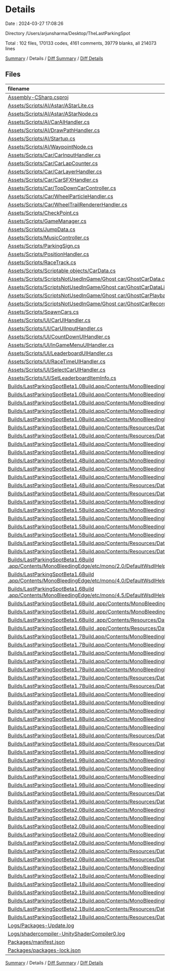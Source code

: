 # Details

Date : 2024-03-27 17:08:26

Directory /Users/arjunsharma/Desktop/TheLastParkingSpot

Total : 102 files,  170133 codes, 4161 comments, 39779 blanks, all 214073 lines

[Summary](results.md) / Details / [Diff Summary](diff.md) / [Diff Details](diff-details.md)

## Files
| filename | language | code | comment | blank | total |
| :--- | :--- | ---: | ---: | ---: | ---: |
| [Assembly-CSharp.csproj](/Assembly-CSharp.csproj) | XML | 797 | 7 | 1 | 805 |
| [Assets/Scripts/AI/Astar/AStarLite.cs](/Assets/Scripts/AI/Astar/AStarLite.cs) | C# | 239 | 42 | 100 | 381 |
| [Assets/Scripts/AI/Astar/AStarNode.cs](/Assets/Scripts/AI/Astar/AStarNode.cs) | C# | 35 | 14 | 15 | 64 |
| [Assets/Scripts/AI/CarAIHandler.cs](/Assets/Scripts/AI/CarAIHandler.cs) | C# | 221 | 67 | 87 | 375 |
| [Assets/Scripts/AI/DrawPathHandler.cs](/Assets/Scripts/AI/DrawPathHandler.cs) | C# | 30 | 6 | 8 | 44 |
| [Assets/Scripts/AI/Startup.cs](/Assets/Scripts/AI/Startup.cs) | C# | 18 | 8 | 5 | 31 |
| [Assets/Scripts/AI/WaypointNode.cs](/Assets/Scripts/AI/WaypointNode.cs) | C# | 24 | 5 | 4 | 33 |
| [Assets/Scripts/Car/CarInputHandler.cs](/Assets/Scripts/Car/CarInputHandler.cs) | C# | 51 | 9 | 14 | 74 |
| [Assets/Scripts/Car/CarLapCounter.cs](/Assets/Scripts/Car/CarLapCounter.cs) | C# | 69 | 85 | 27 | 181 |
| [Assets/Scripts/Car/CarLayerHandler.cs](/Assets/Scripts/Car/CarLayerHandler.cs) | C# | 88 | 22 | 18 | 128 |
| [Assets/Scripts/Car/CarSFXHandler.cs](/Assets/Scripts/Car/CarSFXHandler.cs) | C# | 80 | 29 | 21 | 130 |
| [Assets/Scripts/Car/TopDownCarController.cs](/Assets/Scripts/Car/TopDownCarController.cs) | C# | 168 | 42 | 65 | 275 |
| [Assets/Scripts/Car/WheelParticleHandler.cs](/Assets/Scripts/Car/WheelParticleHandler.cs) | C# | 28 | 11 | 9 | 48 |
| [Assets/Scripts/Car/WheelTrailRendererHandler.cs](/Assets/Scripts/Car/WheelTrailRendererHandler.cs) | C# | 28 | 7 | 12 | 47 |
| [Assets/Scripts/CheckPoint.cs](/Assets/Scripts/CheckPoint.cs) | C# | 8 | 4 | 2 | 14 |
| [Assets/Scripts/GameManager.cs](/Assets/Scripts/GameManager.cs) | C# | 74 | 18 | 22 | 114 |
| [Assets/Scripts/JumpData.cs](/Assets/Scripts/JumpData.cs) | C# | 9 | 2 | 2 | 13 |
| [Assets/Scripts/MusicController.cs](/Assets/Scripts/MusicController.cs) | C# | 44 | 18 | 9 | 71 |
| [Assets/Scripts/ParkingSign.cs](/Assets/Scripts/ParkingSign.cs) | C# | 11 | 9 | 5 | 25 |
| [Assets/Scripts/PositionHandler.cs](/Assets/Scripts/PositionHandler.cs) | C# | 30 | 11 | 12 | 53 |
| [Assets/Scripts/RaceTrack.cs](/Assets/Scripts/RaceTrack.cs) | C# | 23 | 6 | 4 | 33 |
| [Assets/Scripts/Scriptable objects/CarData.cs](/Assets/Scripts/Scriptable%20objects/CarData.cs) | C# | 25 | 0 | 6 | 31 |
| [Assets/Scripts/ScriptsNotUsedInGame/Ghost car/GhostCarData.cs](/Assets/Scripts/ScriptsNotUsedInGame/Ghost%20car/GhostCarData.cs) | C# | 17 | 0 | 3 | 20 |
| [Assets/Scripts/ScriptsNotUsedInGame/Ghost car/GhostCarDataListItem.cs](/Assets/Scripts/ScriptsNotUsedInGame/Ghost%20car/GhostCarDataListItem.cs) | C# | 48 | 5 | 16 | 69 |
| [Assets/Scripts/ScriptsNotUsedInGame/Ghost car/GhostCarPlayback.cs](/Assets/Scripts/ScriptsNotUsedInGame/Ghost%20car/GhostCarPlayback.cs) | C# | 7 | 68 | 2 | 77 |
| [Assets/Scripts/ScriptsNotUsedInGame/Ghost car/GhostCarRecorder.cs](/Assets/Scripts/ScriptsNotUsedInGame/Ghost%20car/GhostCarRecorder.cs) | C# | 7 | 90 | 3 | 100 |
| [Assets/Scripts/SpawnCars.cs](/Assets/Scripts/SpawnCars.cs) | C# | 38 | 15 | 9 | 62 |
| [Assets/Scripts/UI/CarUIHandler.cs](/Assets/Scripts/UI/CarUIHandler.cs) | C# | 39 | 7 | 8 | 54 |
| [Assets/Scripts/UI/CarUIInputHandler.cs](/Assets/Scripts/UI/CarUIInputHandler.cs) | C# | 53 | 2 | 11 | 66 |
| [Assets/Scripts/UI/CountDownUIHandler.cs](/Assets/Scripts/UI/CountDownUIHandler.cs) | C# | 36 | 1 | 11 | 48 |
| [Assets/Scripts/UI/InGameMenuUIHandler.cs](/Assets/Scripts/UI/InGameMenuUIHandler.cs) | C# | 38 | 12 | 11 | 61 |
| [Assets/Scripts/UI/LeaderboardUIHandler.cs](/Assets/Scripts/UI/LeaderboardUIHandler.cs) | C# | 51 | 10 | 18 | 79 |
| [Assets/Scripts/UI/RaceTimeUIHandler.cs](/Assets/Scripts/UI/RaceTimeUIHandler.cs) | C# | 32 | 2 | 9 | 43 |
| [Assets/Scripts/UI/SelectCarUIHandler.cs](/Assets/Scripts/UI/SelectCarUIHandler.cs) | C# | 78 | 31 | 32 | 141 |
| [Assets/Scripts/UI/SetLeaderboardItemInfo.cs](/Assets/Scripts/UI/SetLeaderboardItemInfo.cs) | C# | 20 | 4 | 4 | 28 |
| [Builds/LastParkingSpotBeta1.0Build.app/Contents/MonoBleedingEdge/etc/mono/2.0/DefaultWsdlHelpGenerator.aspx](/Builds/LastParkingSpotBeta1.0Build.app/Contents/MonoBleedingEdge/etc/mono/2.0/DefaultWsdlHelpGenerator.aspx) | HTML | 1,594 | 28 | 280 | 1,902 |
| [Builds/LastParkingSpotBeta1.0Build.app/Contents/MonoBleedingEdge/etc/mono/4.0/DefaultWsdlHelpGenerator.aspx](/Builds/LastParkingSpotBeta1.0Build.app/Contents/MonoBleedingEdge/etc/mono/4.0/DefaultWsdlHelpGenerator.aspx) | HTML | 1,594 | 28 | 280 | 1,902 |
| [Builds/LastParkingSpotBeta1.0Build.app/Contents/MonoBleedingEdge/etc/mono/4.5/DefaultWsdlHelpGenerator.aspx](/Builds/LastParkingSpotBeta1.0Build.app/Contents/MonoBleedingEdge/etc/mono/4.5/DefaultWsdlHelpGenerator.aspx) | HTML | 1,594 | 28 | 280 | 1,902 |
| [Builds/LastParkingSpotBeta1.0Build.app/Contents/MonoBleedingEdge/etc/mono/browscap.ini](/Builds/LastParkingSpotBeta1.0Build.app/Contents/MonoBleedingEdge/etc/mono/browscap.ini) | Ini | 13,255 | 274 | 3,451 | 16,980 |
| [Builds/LastParkingSpotBeta1.0Build.app/Contents/MonoBleedingEdge/etc/mono/mconfig/config.xml](/Builds/LastParkingSpotBeta1.0Build.app/Contents/MonoBleedingEdge/etc/mono/mconfig/config.xml) | XML | 525 | 30 | 62 | 617 |
| [Builds/LastParkingSpotBeta1.0Build.app/Contents/Resources/Data/RuntimeInitializeOnLoads.json](/Builds/LastParkingSpotBeta1.0Build.app/Contents/Resources/Data/RuntimeInitializeOnLoads.json) | JSON | 1 | 0 | 1 | 2 |
| [Builds/LastParkingSpotBeta1.0Build.app/Contents/Resources/Data/ScriptingAssemblies.json](/Builds/LastParkingSpotBeta1.0Build.app/Contents/Resources/Data/ScriptingAssemblies.json) | JSON | 1 | 0 | 0 | 1 |
| [Builds/LastParkingSpotBeta1.4Build.app/Contents/MonoBleedingEdge/etc/mono/2.0/DefaultWsdlHelpGenerator.aspx](/Builds/LastParkingSpotBeta1.4Build.app/Contents/MonoBleedingEdge/etc/mono/2.0/DefaultWsdlHelpGenerator.aspx) | HTML | 1,594 | 28 | 280 | 1,902 |
| [Builds/LastParkingSpotBeta1.4Build.app/Contents/MonoBleedingEdge/etc/mono/4.0/DefaultWsdlHelpGenerator.aspx](/Builds/LastParkingSpotBeta1.4Build.app/Contents/MonoBleedingEdge/etc/mono/4.0/DefaultWsdlHelpGenerator.aspx) | HTML | 1,594 | 28 | 280 | 1,902 |
| [Builds/LastParkingSpotBeta1.4Build.app/Contents/MonoBleedingEdge/etc/mono/4.5/DefaultWsdlHelpGenerator.aspx](/Builds/LastParkingSpotBeta1.4Build.app/Contents/MonoBleedingEdge/etc/mono/4.5/DefaultWsdlHelpGenerator.aspx) | HTML | 1,594 | 28 | 280 | 1,902 |
| [Builds/LastParkingSpotBeta1.4Build.app/Contents/MonoBleedingEdge/etc/mono/browscap.ini](/Builds/LastParkingSpotBeta1.4Build.app/Contents/MonoBleedingEdge/etc/mono/browscap.ini) | Ini | 13,255 | 274 | 3,451 | 16,980 |
| [Builds/LastParkingSpotBeta1.4Build.app/Contents/MonoBleedingEdge/etc/mono/mconfig/config.xml](/Builds/LastParkingSpotBeta1.4Build.app/Contents/MonoBleedingEdge/etc/mono/mconfig/config.xml) | XML | 525 | 30 | 62 | 617 |
| [Builds/LastParkingSpotBeta1.4Build.app/Contents/Resources/Data/RuntimeInitializeOnLoads.json](/Builds/LastParkingSpotBeta1.4Build.app/Contents/Resources/Data/RuntimeInitializeOnLoads.json) | JSON | 1 | 0 | 1 | 2 |
| [Builds/LastParkingSpotBeta1.4Build.app/Contents/Resources/Data/ScriptingAssemblies.json](/Builds/LastParkingSpotBeta1.4Build.app/Contents/Resources/Data/ScriptingAssemblies.json) | JSON | 1 | 0 | 0 | 1 |
| [Builds/LastParkingSpotBeta1.5Build.app/Contents/MonoBleedingEdge/etc/mono/2.0/DefaultWsdlHelpGenerator.aspx](/Builds/LastParkingSpotBeta1.5Build.app/Contents/MonoBleedingEdge/etc/mono/2.0/DefaultWsdlHelpGenerator.aspx) | HTML | 1,594 | 28 | 280 | 1,902 |
| [Builds/LastParkingSpotBeta1.5Build.app/Contents/MonoBleedingEdge/etc/mono/4.0/DefaultWsdlHelpGenerator.aspx](/Builds/LastParkingSpotBeta1.5Build.app/Contents/MonoBleedingEdge/etc/mono/4.0/DefaultWsdlHelpGenerator.aspx) | HTML | 1,594 | 28 | 280 | 1,902 |
| [Builds/LastParkingSpotBeta1.5Build.app/Contents/MonoBleedingEdge/etc/mono/4.5/DefaultWsdlHelpGenerator.aspx](/Builds/LastParkingSpotBeta1.5Build.app/Contents/MonoBleedingEdge/etc/mono/4.5/DefaultWsdlHelpGenerator.aspx) | HTML | 1,594 | 28 | 280 | 1,902 |
| [Builds/LastParkingSpotBeta1.5Build.app/Contents/MonoBleedingEdge/etc/mono/browscap.ini](/Builds/LastParkingSpotBeta1.5Build.app/Contents/MonoBleedingEdge/etc/mono/browscap.ini) | Ini | 13,255 | 274 | 3,451 | 16,980 |
| [Builds/LastParkingSpotBeta1.5Build.app/Contents/MonoBleedingEdge/etc/mono/mconfig/config.xml](/Builds/LastParkingSpotBeta1.5Build.app/Contents/MonoBleedingEdge/etc/mono/mconfig/config.xml) | XML | 525 | 30 | 62 | 617 |
| [Builds/LastParkingSpotBeta1.5Build.app/Contents/Resources/Data/RuntimeInitializeOnLoads.json](/Builds/LastParkingSpotBeta1.5Build.app/Contents/Resources/Data/RuntimeInitializeOnLoads.json) | JSON | 1 | 0 | 1 | 2 |
| [Builds/LastParkingSpotBeta1.5Build.app/Contents/Resources/Data/ScriptingAssemblies.json](/Builds/LastParkingSpotBeta1.5Build.app/Contents/Resources/Data/ScriptingAssemblies.json) | JSON | 1 | 0 | 0 | 1 |
| [Builds/LastParkingSpotBeta1.6Build .app/Contents/MonoBleedingEdge/etc/mono/2.0/DefaultWsdlHelpGenerator.aspx](/Builds/LastParkingSpotBeta1.6Build%20.app/Contents/MonoBleedingEdge/etc/mono/2.0/DefaultWsdlHelpGenerator.aspx) | HTML | 1,594 | 28 | 280 | 1,902 |
| [Builds/LastParkingSpotBeta1.6Build .app/Contents/MonoBleedingEdge/etc/mono/4.0/DefaultWsdlHelpGenerator.aspx](/Builds/LastParkingSpotBeta1.6Build%20.app/Contents/MonoBleedingEdge/etc/mono/4.0/DefaultWsdlHelpGenerator.aspx) | HTML | 1,594 | 28 | 280 | 1,902 |
| [Builds/LastParkingSpotBeta1.6Build .app/Contents/MonoBleedingEdge/etc/mono/4.5/DefaultWsdlHelpGenerator.aspx](/Builds/LastParkingSpotBeta1.6Build%20.app/Contents/MonoBleedingEdge/etc/mono/4.5/DefaultWsdlHelpGenerator.aspx) | HTML | 1,594 | 28 | 280 | 1,902 |
| [Builds/LastParkingSpotBeta1.6Build .app/Contents/MonoBleedingEdge/etc/mono/browscap.ini](/Builds/LastParkingSpotBeta1.6Build%20.app/Contents/MonoBleedingEdge/etc/mono/browscap.ini) | Ini | 13,255 | 274 | 3,451 | 16,980 |
| [Builds/LastParkingSpotBeta1.6Build .app/Contents/MonoBleedingEdge/etc/mono/mconfig/config.xml](/Builds/LastParkingSpotBeta1.6Build%20.app/Contents/MonoBleedingEdge/etc/mono/mconfig/config.xml) | XML | 525 | 30 | 62 | 617 |
| [Builds/LastParkingSpotBeta1.6Build .app/Contents/Resources/Data/RuntimeInitializeOnLoads.json](/Builds/LastParkingSpotBeta1.6Build%20.app/Contents/Resources/Data/RuntimeInitializeOnLoads.json) | JSON | 1 | 0 | 1 | 2 |
| [Builds/LastParkingSpotBeta1.6Build .app/Contents/Resources/Data/ScriptingAssemblies.json](/Builds/LastParkingSpotBeta1.6Build%20.app/Contents/Resources/Data/ScriptingAssemblies.json) | JSON | 1 | 0 | 0 | 1 |
| [Builds/LastParkingSpotBeta1.7Build.app/Contents/MonoBleedingEdge/etc/mono/2.0/DefaultWsdlHelpGenerator.aspx](/Builds/LastParkingSpotBeta1.7Build.app/Contents/MonoBleedingEdge/etc/mono/2.0/DefaultWsdlHelpGenerator.aspx) | HTML | 1,594 | 28 | 280 | 1,902 |
| [Builds/LastParkingSpotBeta1.7Build.app/Contents/MonoBleedingEdge/etc/mono/4.0/DefaultWsdlHelpGenerator.aspx](/Builds/LastParkingSpotBeta1.7Build.app/Contents/MonoBleedingEdge/etc/mono/4.0/DefaultWsdlHelpGenerator.aspx) | HTML | 1,594 | 28 | 280 | 1,902 |
| [Builds/LastParkingSpotBeta1.7Build.app/Contents/MonoBleedingEdge/etc/mono/4.5/DefaultWsdlHelpGenerator.aspx](/Builds/LastParkingSpotBeta1.7Build.app/Contents/MonoBleedingEdge/etc/mono/4.5/DefaultWsdlHelpGenerator.aspx) | HTML | 1,594 | 28 | 280 | 1,902 |
| [Builds/LastParkingSpotBeta1.7Build.app/Contents/MonoBleedingEdge/etc/mono/browscap.ini](/Builds/LastParkingSpotBeta1.7Build.app/Contents/MonoBleedingEdge/etc/mono/browscap.ini) | Ini | 13,255 | 274 | 3,451 | 16,980 |
| [Builds/LastParkingSpotBeta1.7Build.app/Contents/MonoBleedingEdge/etc/mono/mconfig/config.xml](/Builds/LastParkingSpotBeta1.7Build.app/Contents/MonoBleedingEdge/etc/mono/mconfig/config.xml) | XML | 525 | 30 | 62 | 617 |
| [Builds/LastParkingSpotBeta1.7Build.app/Contents/Resources/Data/RuntimeInitializeOnLoads.json](/Builds/LastParkingSpotBeta1.7Build.app/Contents/Resources/Data/RuntimeInitializeOnLoads.json) | JSON | 1 | 0 | 1 | 2 |
| [Builds/LastParkingSpotBeta1.7Build.app/Contents/Resources/Data/ScriptingAssemblies.json](/Builds/LastParkingSpotBeta1.7Build.app/Contents/Resources/Data/ScriptingAssemblies.json) | JSON | 1 | 0 | 0 | 1 |
| [Builds/LastParkingSpotBeta1.8Build.app/Contents/MonoBleedingEdge/etc/mono/2.0/DefaultWsdlHelpGenerator.aspx](/Builds/LastParkingSpotBeta1.8Build.app/Contents/MonoBleedingEdge/etc/mono/2.0/DefaultWsdlHelpGenerator.aspx) | HTML | 1,594 | 28 | 280 | 1,902 |
| [Builds/LastParkingSpotBeta1.8Build.app/Contents/MonoBleedingEdge/etc/mono/4.0/DefaultWsdlHelpGenerator.aspx](/Builds/LastParkingSpotBeta1.8Build.app/Contents/MonoBleedingEdge/etc/mono/4.0/DefaultWsdlHelpGenerator.aspx) | HTML | 1,594 | 28 | 280 | 1,902 |
| [Builds/LastParkingSpotBeta1.8Build.app/Contents/MonoBleedingEdge/etc/mono/4.5/DefaultWsdlHelpGenerator.aspx](/Builds/LastParkingSpotBeta1.8Build.app/Contents/MonoBleedingEdge/etc/mono/4.5/DefaultWsdlHelpGenerator.aspx) | HTML | 1,594 | 28 | 280 | 1,902 |
| [Builds/LastParkingSpotBeta1.8Build.app/Contents/MonoBleedingEdge/etc/mono/browscap.ini](/Builds/LastParkingSpotBeta1.8Build.app/Contents/MonoBleedingEdge/etc/mono/browscap.ini) | Ini | 13,255 | 274 | 3,451 | 16,980 |
| [Builds/LastParkingSpotBeta1.8Build.app/Contents/MonoBleedingEdge/etc/mono/mconfig/config.xml](/Builds/LastParkingSpotBeta1.8Build.app/Contents/MonoBleedingEdge/etc/mono/mconfig/config.xml) | XML | 525 | 30 | 62 | 617 |
| [Builds/LastParkingSpotBeta1.8Build.app/Contents/Resources/Data/RuntimeInitializeOnLoads.json](/Builds/LastParkingSpotBeta1.8Build.app/Contents/Resources/Data/RuntimeInitializeOnLoads.json) | JSON | 1 | 0 | 1 | 2 |
| [Builds/LastParkingSpotBeta1.8Build.app/Contents/Resources/Data/ScriptingAssemblies.json](/Builds/LastParkingSpotBeta1.8Build.app/Contents/Resources/Data/ScriptingAssemblies.json) | JSON | 1 | 0 | 0 | 1 |
| [Builds/LastParkingSpotBeta1.9Build.app/Contents/MonoBleedingEdge/etc/mono/2.0/DefaultWsdlHelpGenerator.aspx](/Builds/LastParkingSpotBeta1.9Build.app/Contents/MonoBleedingEdge/etc/mono/2.0/DefaultWsdlHelpGenerator.aspx) | HTML | 1,594 | 28 | 280 | 1,902 |
| [Builds/LastParkingSpotBeta1.9Build.app/Contents/MonoBleedingEdge/etc/mono/4.0/DefaultWsdlHelpGenerator.aspx](/Builds/LastParkingSpotBeta1.9Build.app/Contents/MonoBleedingEdge/etc/mono/4.0/DefaultWsdlHelpGenerator.aspx) | HTML | 1,594 | 28 | 280 | 1,902 |
| [Builds/LastParkingSpotBeta1.9Build.app/Contents/MonoBleedingEdge/etc/mono/4.5/DefaultWsdlHelpGenerator.aspx](/Builds/LastParkingSpotBeta1.9Build.app/Contents/MonoBleedingEdge/etc/mono/4.5/DefaultWsdlHelpGenerator.aspx) | HTML | 1,594 | 28 | 280 | 1,902 |
| [Builds/LastParkingSpotBeta1.9Build.app/Contents/MonoBleedingEdge/etc/mono/browscap.ini](/Builds/LastParkingSpotBeta1.9Build.app/Contents/MonoBleedingEdge/etc/mono/browscap.ini) | Ini | 13,255 | 274 | 3,451 | 16,980 |
| [Builds/LastParkingSpotBeta1.9Build.app/Contents/MonoBleedingEdge/etc/mono/mconfig/config.xml](/Builds/LastParkingSpotBeta1.9Build.app/Contents/MonoBleedingEdge/etc/mono/mconfig/config.xml) | XML | 525 | 30 | 62 | 617 |
| [Builds/LastParkingSpotBeta1.9Build.app/Contents/Resources/Data/RuntimeInitializeOnLoads.json](/Builds/LastParkingSpotBeta1.9Build.app/Contents/Resources/Data/RuntimeInitializeOnLoads.json) | JSON | 1 | 0 | 1 | 2 |
| [Builds/LastParkingSpotBeta1.9Build.app/Contents/Resources/Data/ScriptingAssemblies.json](/Builds/LastParkingSpotBeta1.9Build.app/Contents/Resources/Data/ScriptingAssemblies.json) | JSON | 1 | 0 | 0 | 1 |
| [Builds/LastParkingSpotBeta2.0Build.app/Contents/MonoBleedingEdge/etc/mono/2.0/DefaultWsdlHelpGenerator.aspx](/Builds/LastParkingSpotBeta2.0Build.app/Contents/MonoBleedingEdge/etc/mono/2.0/DefaultWsdlHelpGenerator.aspx) | HTML | 1,594 | 28 | 280 | 1,902 |
| [Builds/LastParkingSpotBeta2.0Build.app/Contents/MonoBleedingEdge/etc/mono/4.0/DefaultWsdlHelpGenerator.aspx](/Builds/LastParkingSpotBeta2.0Build.app/Contents/MonoBleedingEdge/etc/mono/4.0/DefaultWsdlHelpGenerator.aspx) | HTML | 1,594 | 28 | 280 | 1,902 |
| [Builds/LastParkingSpotBeta2.0Build.app/Contents/MonoBleedingEdge/etc/mono/4.5/DefaultWsdlHelpGenerator.aspx](/Builds/LastParkingSpotBeta2.0Build.app/Contents/MonoBleedingEdge/etc/mono/4.5/DefaultWsdlHelpGenerator.aspx) | HTML | 1,594 | 28 | 280 | 1,902 |
| [Builds/LastParkingSpotBeta2.0Build.app/Contents/MonoBleedingEdge/etc/mono/browscap.ini](/Builds/LastParkingSpotBeta2.0Build.app/Contents/MonoBleedingEdge/etc/mono/browscap.ini) | Ini | 13,255 | 274 | 3,451 | 16,980 |
| [Builds/LastParkingSpotBeta2.0Build.app/Contents/MonoBleedingEdge/etc/mono/mconfig/config.xml](/Builds/LastParkingSpotBeta2.0Build.app/Contents/MonoBleedingEdge/etc/mono/mconfig/config.xml) | XML | 525 | 30 | 62 | 617 |
| [Builds/LastParkingSpotBeta2.0Build.app/Contents/Resources/Data/RuntimeInitializeOnLoads.json](/Builds/LastParkingSpotBeta2.0Build.app/Contents/Resources/Data/RuntimeInitializeOnLoads.json) | JSON | 1 | 0 | 1 | 2 |
| [Builds/LastParkingSpotBeta2.0Build.app/Contents/Resources/Data/ScriptingAssemblies.json](/Builds/LastParkingSpotBeta2.0Build.app/Contents/Resources/Data/ScriptingAssemblies.json) | JSON | 1 | 0 | 0 | 1 |
| [Builds/LastParkingSpotBeta2.1Build.app/Contents/MonoBleedingEdge/etc/mono/2.0/DefaultWsdlHelpGenerator.aspx](/Builds/LastParkingSpotBeta2.1Build.app/Contents/MonoBleedingEdge/etc/mono/2.0/DefaultWsdlHelpGenerator.aspx) | HTML | 1,594 | 28 | 280 | 1,902 |
| [Builds/LastParkingSpotBeta2.1Build.app/Contents/MonoBleedingEdge/etc/mono/4.0/DefaultWsdlHelpGenerator.aspx](/Builds/LastParkingSpotBeta2.1Build.app/Contents/MonoBleedingEdge/etc/mono/4.0/DefaultWsdlHelpGenerator.aspx) | HTML | 1,594 | 28 | 280 | 1,902 |
| [Builds/LastParkingSpotBeta2.1Build.app/Contents/MonoBleedingEdge/etc/mono/4.5/DefaultWsdlHelpGenerator.aspx](/Builds/LastParkingSpotBeta2.1Build.app/Contents/MonoBleedingEdge/etc/mono/4.5/DefaultWsdlHelpGenerator.aspx) | HTML | 1,594 | 28 | 280 | 1,902 |
| [Builds/LastParkingSpotBeta2.1Build.app/Contents/MonoBleedingEdge/etc/mono/browscap.ini](/Builds/LastParkingSpotBeta2.1Build.app/Contents/MonoBleedingEdge/etc/mono/browscap.ini) | Ini | 13,255 | 274 | 3,451 | 16,980 |
| [Builds/LastParkingSpotBeta2.1Build.app/Contents/MonoBleedingEdge/etc/mono/mconfig/config.xml](/Builds/LastParkingSpotBeta2.1Build.app/Contents/MonoBleedingEdge/etc/mono/mconfig/config.xml) | XML | 525 | 30 | 62 | 617 |
| [Builds/LastParkingSpotBeta2.1Build.app/Contents/Resources/Data/RuntimeInitializeOnLoads.json](/Builds/LastParkingSpotBeta2.1Build.app/Contents/Resources/Data/RuntimeInitializeOnLoads.json) | JSON | 1 | 0 | 1 | 2 |
| [Builds/LastParkingSpotBeta2.1Build.app/Contents/Resources/Data/ScriptingAssemblies.json](/Builds/LastParkingSpotBeta2.1Build.app/Contents/Resources/Data/ScriptingAssemblies.json) | JSON | 1 | 0 | 0 | 1 |
| [Logs/Packages-Update.log](/Logs/Packages-Update.log) | Log | 15 | 0 | 4 | 19 |
| [Logs/shadercompiler-UnityShaderCompiler0.log](/Logs/shadercompiler-UnityShaderCompiler0.log) | Log | 2 | 0 | 2 | 4 |
| [Packages/manifest.json](/Packages/manifest.json) | JSON | 49 | 0 | 1 | 50 |
| [Packages/packages-lock.json](/Packages/packages-lock.json) | JSON | 427 | 0 | 1 | 428 |

[Summary](results.md) / Details / [Diff Summary](diff.md) / [Diff Details](diff-details.md)